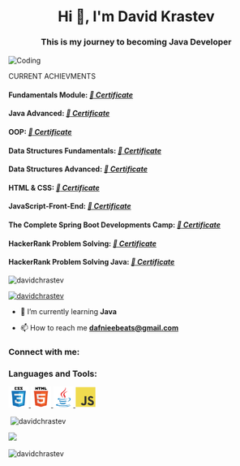<h1 align="center">Hi 👋, I'm David Krastev</h1>
<h3 align="center">This is my journey to becoming Java Developer</h3>
<img align="center" alt="Coding" width="400" src="https://camo.githubusercontent.com/5ddf73ad3a205111cf8c686f687fc216c2946a75005718c8da5b837ad9de78c9/68747470733a2f2f7468756d62732e6766796361742e636f6d2f4576696c4e657874446576696c666973682d736d616c6c2e676966">

CURRENT ACHIEVMENTS
#### Fundamentals Module: *[:page_facing_up: Certificate](https://softuni.bg/certificates/details/151462/2c0b01f2)*

#### Java Advanced: *[:page_facing_up: Certificate](https://softuni.bg/certificates/details/145783/14eb78d1)*

#### OOP: *[:page_facing_up: Certificate](https://softuni.bg/certificates/details/145783/14eb78d1)*

#### Data Structures Fundamentals: *[:page_facing_up: Certificate](https://softuni.bg/certificates/details/145783/14eb78d1)*

#### Data Structures Advanced: *[:page_facing_up: Certificate](https://softuni.bg/certificates/details/153733/9800767d)*

#### HTML & CSS: *[:page_facing_up: Certificate](https://softuni.bg/certificates/details/163274/475c9693)*

#### JavaScript-Front-End: *[:page_facing_up: Certificate](https://softuni.bg/certificates/details/168279/cc9537ce)*

#### The Complete Spring Boot Developments Camp: *[:page_facing_up: Certificate](https://www.udemy.com/certificate/UC-2a39e00a-817b-4f3b-a303-5d7590f2620b/)*

#### HackerRank Problem Solving: *[:page_facing_up: Certificate](https://www.hackerrank.com/certificates/28c16ffd9ab0)*

#### HackerRank Problem Solving Java: *[:page_facing_up: Certificate](https://www.hackerrank.com/certificates/d9296b360d37)*


<p align="left"> <img src="https://komarev.com/ghpvc/?username=davidchrastev&label=Profile%20views&color=0e75b6&style=flat" alt="davidchrastev" /> </p>

<p align="left"> <a href="https://github.com/ryo-ma/github-profile-trophy"><img src="https://github-profile-trophy.vercel.app/?username=davidchrastev" alt="davidchrastev" /></a> </p>

- 🌱 I’m currently learning **Java**

- 📫 How to reach me **dafnieebeats@gmail.com**

<h3 align="left">Connect with me:</h3>
<p align="left">
</p>

<h3 align="left">Languages and Tools:</h3>
<p align="left"> <a href="https://www.w3schools.com/css/" target="_blank" rel="noreferrer"> <img src="https://raw.githubusercontent.com/devicons/devicon/master/icons/css3/css3-original-wordmark.svg" alt="css3" width="40" height="40"/> </a> <a href="https://www.w3.org/html/" target="_blank" rel="noreferrer"> <img src="https://raw.githubusercontent.com/devicons/devicon/master/icons/html5/html5-original-wordmark.svg" alt="html5" width="40" height="40"/> </a> <a href="https://www.java.com" target="_blank" rel="noreferrer"> <img src="https://raw.githubusercontent.com/devicons/devicon/master/icons/java/java-original.svg" alt="java" width="40" height="40"/> </a> 
<a href="" target="_blank" rel="noreferrer"> <img src="https://raw.githubusercontent.com/devicons/devicon/master/icons/javascript/javascript-original.svg" alt="javascript" width="40" height="40"/> </a>
</p>

<p>&nbsp;<img align="center" src="https://github-readme-stats.vercel.app/api?username=davidchrastev&show_icons=true&locale=en" alt="davidchrastev" /></p>
<p href="https://git.io/streak-stats"><img src="https://streak-stats.demolab.com?user=davidchrastev"/></p>

<p><img align="left" src="https://github-readme-stats.vercel.app/api/top-langs?username=davidchrastev&show_icons=true&locale=en&layout=compact" alt="davidchrastev" /></p>

